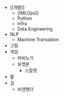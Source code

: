 - [[개발]]
    - [[MLOps]]
    - Python
    - Infra
    - Data Engineering
- NLP
	- Machine Translation
- 그림
- 게임
    - 마비노기
    - 포켓몬
        - 스칼렛
- 활
- 검
	- 비덴핸더